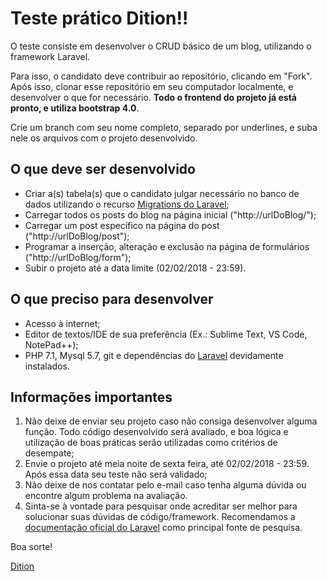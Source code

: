 # Teste prático Dition!!

O teste consiste em desenvolver o CRUD básico de um blog, utilizando o framework Laravel.

Para isso, o candidato deve contribuir ao repositório, clicando em "Fork". Após isso, clonar esse repositório em seu computador localmente, e desenvolver o que for necessário.
**Todo o frontend do projeto já está pronto, e utiliza bootstrap 4.0**.

Crie um branch com seu nome completo, separado por underlines, e suba nele os arquivos com o projeto desenvolvido.

## O que deve ser desenvolvido

* Criar a(s) tabela(s) que o candidato julgar necessário no banco de dados utilizando o recurso [Migrations do Laravel](https://laravel.com/docs/5.5/migrations);
* Carregar todos os posts do blog na página inicial ("http://urlDoBlog/");
* Carregar um post específico na página do post ("http://urlDoBlog/post");
* Programar a inserção, alteração e exclusão na página de formulários ("http://urlDoBlog/form");
* Subir o projeto até a data limite (02/02/2018 - 23:59).

## O que preciso para desenvolver

* Acesso à internet;
* Editor de textos/IDE de sua preferência (Ex.: Sublime Text, VS Code, NotePad++);
* PHP 7.1, Mysql 5.7, git e dependências do [Laravel](https://laravel.com/docs/5.5#installation) devidamente instalados.

## Informações importantes

1. Não deixe de enviar seu projeto caso não consiga desenvolver alguma função. Todo código desenvolvido será avaliado, e boa lógica e utilização de boas práticas serão utilizadas como critérios de desempate;
2. Envie o projeto até meia noite de sexta feira, até 02/02/2018 - 23:59. Após essa data seu teste não será validado;
3. Não deixe de nos contatar pelo e-mail caso tenha alguma dúvida ou encontre algum problema na avaliação.
4. Sinta-se à vontade para pesquisar onde acreditar ser melhor para solucionar suas dúvidas de código/framework. Recomendamos a [documentação oficial do Laravel](https://laravel.com/docs/5.5) como principal fonte de pesquisa.


Boa sorte!

[Dition](http://dition.com.br)
